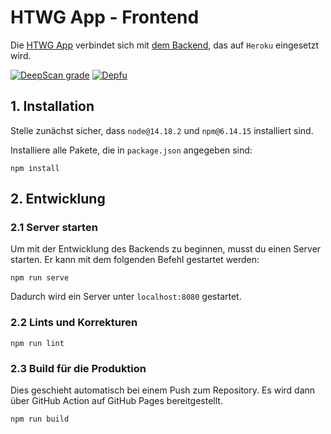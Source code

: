 # HTWG App - Frontend

Die [HTWG App](https://github.com/htwg-app/htwg-app-front) verbindet sich mit [dem Backend](https://github.com/htwg-app/htwg-app-back), das auf `Heroku` eingesetzt wird.

[![DeepScan grade](https://deepscan.io/api/teams/16386/projects/19652/branches/513389/badge/grade.svg)](https://deepscan.io/dashboard#view=project&tid=16386&pid=19652&bid=513389) [![Depfu](https://badges.depfu.com/badges/52d12f581117f764415972538c569ced/overview.svg)](https://depfu.com/github/HTWG-App/htwg-app-front?project_id=33433)

## 1. Installation

Stelle zunächst sicher, dass `node@14.18.2` und `npm@6.14.15` installiert sind.

Installiere alle Pakete, die in `package.json` angegeben sind:

```shell
npm install
```


## 2. Entwicklung

### 2.1 Server starten

Um mit der Entwicklung des Backends zu beginnen, musst du einen Server starten. Er kann mit dem folgenden Befehl gestartet werden:

```shell
npm run serve
```

Dadurch wird ein Server unter `localhost:8080` gestartet.

### 2.2 Lints und Korrekturen

```shell
npm run lint
```

### 2.3 Build für die Produktion

Dies geschieht automatisch bei einem Push zum Repository. Es wird dann über GitHub Action auf GitHub Pages bereitgestellt.
```shell
npm run build
```
